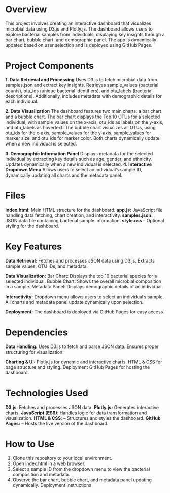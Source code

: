 # Overview

This project involves creating an interactive dashboard that visualizes microbial data using D3.js and Plotly.js. The dashboard allows users to explore bacterial samples from individuals, displaying key insights through a bar chart, bubble chart, and demographic panel. The app is dynamically updated based on user selection and is deployed using GitHub Pages.
# Project Components

__1. Data Retrieval and Processing__
Uses D3.js to fetch microbial data from samples.json and extract key insights. Retrieves sample_values (bacterial counts), otu_ids (unique bacterial identifiers), and otu_labels (bacterial descriptions). Additionally, includes metadata with demographic details for each individual.

__2. Data Visualization__
The dashboard features two main charts: a bar chart and a bubble chart. The bar chart displays the Top 10 OTUs for a selected individual, with sample_values on the x-axis, otu_ids as labels on the y-axis, and otu_labels as hovertext. The bubble chart visualizes all OTUs, using otu_ids for the x-axis, sample_values for the y-axis, sample_values for marker size, and otu_ids for marker color. Both charts dynamically update when a new individual is selected.

__3. Demographic Information Panel__
Displays metadata for the selected individual by extracting key details such as age, gender, and ethnicity. Updates dynamically when a new individual is selected.
__4. Interactive Dropdown Menu__
Allows users to select an individual’s sample ID, dynamically updating all charts and the metadata panel.

# Files

__index.html:__ Main HTML structure for the dashboard.
__app.js:__ JavaScript file handling data fetching, chart creation, and interactivity.
__samples.json:__ JSON data file containing bacterial sample information.
__style.css__ – Optional styling for the dashboard.

# Key Features

__Data Retrieval:__
Fetches and processes JSON data using D3.js.
Extracts sample values, OTU IDs, and metadata.

__Data Visualization:__
Bar Chart: Displays the top 10 bacterial species for a selected individual.
Bubble Chart: Shows the overall microbial composition in a sample.
Metadata Panel: Displays demographic details of an individual.

__Interactivity:__
Dropdown menu allows users to select an individual’s sample.
All charts and metadata panel update dynamically upon selection.

__Deployment:__
The dashboard is deployed via GitHub Pages for easy access.

# Dependencies

__Data Handling:__
Uses D3.js to fetch and parse JSON data.
Ensures proper structuring for visualization.

__Charting & UI:__
Plotly.js for dynamic and interactive charts.
HTML & CSS for page structure and styling.
Deployment
GitHub Pages for hosting the dashboard.

# Technologies Used
__D3.js__: Fetches and processes JSON data.
__Plotly.js:__ Generates interactive charts.
__JavaScript (ES6)__: Handles logic for data transformation and visualization.
__HTML & CSS__: – Structures and styles the dashboard.
__GitHub Pages:__ – Hosts the live version of the dashboard.

# How to Use

1. Clone this repository to your local environment.
2. Open index.html in a web browser.
3. Select a sample ID from the dropdown menu to view the bacterial composition and metadata.
4. Observe the bar chart, bubble chart, and metadata panel updating dynamically.
Deployment Instructions



<!--Mod 14-->
